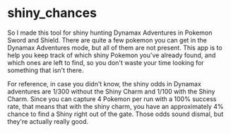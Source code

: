 # shiny_chances

So I made this tool for shiny hunting Dynamax Adventures in Pokemon Sword and Shield. There are quite a few pokemon you can get in the Dynamax Adventures mode, but all of them are not present. This app is to help you keep track of which shiny Pokemon you've already found, and which ones are left to find, so you don't waste your time looking for something that isn't there.

For reference, in case you didn't know, the shiny odds in Dynamax adventures are 1/300 without the Shiny Charm and 1/100 with the Shiny Charm. Since you can capture 4 Pokemon per run with a 100% success rate, that means that with the shiny charm, you have an approximately 4% chance to find a Shiny right out of the gate. Those odds sound dismal, but they're actually really good.


